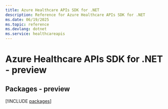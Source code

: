```yaml
---
title: Azure Healthcare APIs SDK for .NET
description: Reference for Azure Healthcare APIs SDK for .NET
ms.date: 06/19/2025
ms.topic: reference
ms.devlang: dotnet
ms.service: healthcareapis
---
```

# Azure Healthcare APIs SDK for .NET - preview
## Packages - preview
[!INCLUDE [packages](healthcare-apis-index.md)]